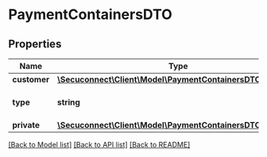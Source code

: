 # PaymentContainersDTO

## Properties
Name | Type | Description | Notes
------------ | ------------- | ------------- | -------------
**customer** | [**\Secuconnect\Client\Model\PaymentContainersDTOCustomer**](PaymentContainersDTOCustomer.md) |  | [optional] 
**type** | **string** | Type of Payment Containers | [optional] 
**private** | [**\Secuconnect\Client\Model\PaymentContainersDTOPrivate**](PaymentContainersDTOPrivate.md) |  | [optional] 

[[Back to Model list]](../README.md#documentation-for-models) [[Back to API list]](../README.md#documentation-for-api-endpoints) [[Back to README]](../README.md)


